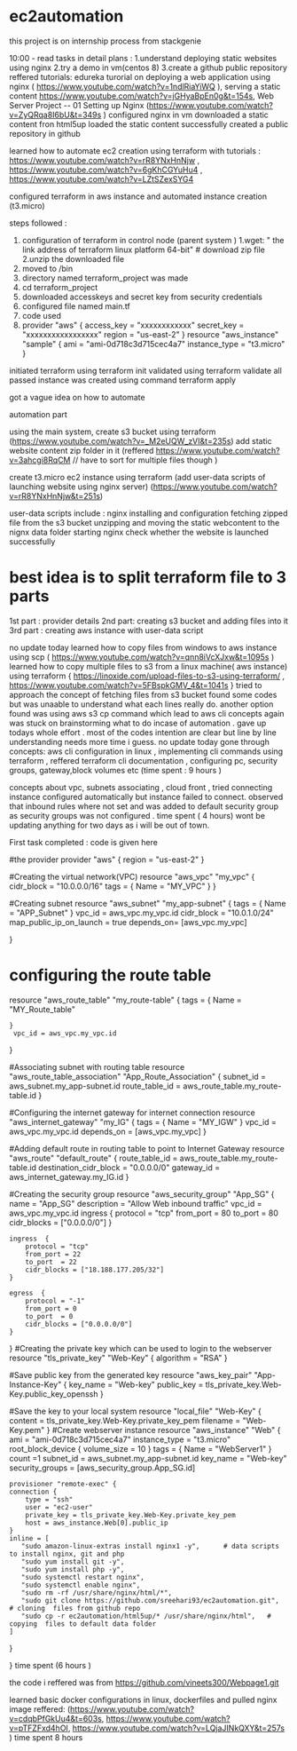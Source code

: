 # ec2automation
this project is on internship process from stackgenie

10:00 - read tasks in detail 
 plans : 1.understand deploying  static websites using nginx
         2.try a demo in vm(centos 8) 
         3.create a github public repository 
reffered tutorials: edureka turorial on deploying a web application using nginx  ( https://www.youtube.com/watch?v=1ndlRiaYiWQ ), serving a static content https://www.youtube.com/watch?v=jGHyaBpEn0g&t=154s, Web Server Project -- 01 Setting up Nginx (https://www.youtube.com/watch?v=ZyQRqa8I6bU&t=349s )
configured nginx in vm
downloaded a static content fron html5up 
loaded the static content successfully 
created a public repository in github 

learned how to automate ec2 creation using terraform with tutorials : https://www.youtube.com/watch?v=rR8YNxHnNjw  , https://www.youtube.com/watch?v=6gKhCGYuHu4 , 
https://www.youtube.com/watch?v=LZtSZexSYG4

configured terraform in aws instance and automated instance creation (t3.micro) 

steps followed :
1. configuration of terraform in control node (parent system )
  1.wget: " the link address of terraform  linux platform 64-bit"  #  download  zip file 
  2.unzip the downloaded file 
  3. moved to /bin
  4. directory named terraform_project was made 
  5. cd terraform_project 
  6. downloaded accesskeys and secret key from security credentials 
  7. configured  file named main.tf
  8. code used 
  9.  provider "aws" {
 access_key = "xxxxxxxxxxxx"
 secret_key = "xxxxxxxxxxxxxxxxx"
 region = "us-east-2"
}
resource "aws_instance" "sample" {
ami = "ami-0d718c3d715cec4a7"
instance_type = "t3.micro"
}

initiated terraform  using terraform init 
validated using terraform validate 
all passed 
instance was created using  command  terraform apply 


got a vague idea on how to automate 

automation part 
 
using the main system,
create s3 bucket using terraform (https://www.youtube.com/watch?v=_M2eUQW_zVI&t=235s)
add static website content zip folder in it (reffered https://www.youtube.com/watch?v=3ahcgi8RqCM // have to sort for multiple files though  ) 

create t3.micro ec2 instance  using terraform  (add user-data scripts of launching website using nginx server) (https://www.youtube.com/watch?v=rR8YNxHnNjw&t=251s)
 
user-data scripts include :
nginx installing and configuration 
fetching zipped file from the s3 bucket 
unzipping and moving the static webcontent to the nignx data folder 
starting nginx 
check whether the website is launched successfully  

# best idea is to split terraform file to 3 parts 
1st part : provider details 
2nd part: creating s3 bucket and adding files into it 
3rd part : creating aws instance with user-data script 

no update today 
learned how to copy files from windows to aws instance  using scp  ( https://www.youtube.com/watch?v=qnn8iVcXJxw&t=1095s )  
learned how to copy multiple files to s3  from a linux machine( aws instance)  using terraform  {  https://linoxide.com/upload-files-to-s3-using-terraform/  , https://www.youtube.com/watch?v=5FBspkGMV_4&t=1041s }
tried to approach the concept of fetching files from s3 bucket  found some codes but was unaable to understand what each lines really do. another option found was using aws s3 cp command which lead to  aws cli concepts again was stuck on brainstorming what to do incase of automation . gave up todays whole effort . most of the codes  intention are clear but line by line understanding needs more time i guess.
no update today 
gone through  concepts: aws cli configuration in linux , implementing cli commands using terraform , reffered terraform cli documentation , configuring pc, security groups, gateway,block volumes etc (time spent : 9 hours ) 

concepts about vpc, subnets associating , cloud front , tried connecting instance configured automatically but instance failed to connect. observed that inbound rules where not set and was added to default security group as security groups was not configured .  time spent ( 4 hours)
wont be updating anything for two days as i will be out of town.



First task completed : code is given here 


#the provider
provider "aws" {
    region = "us-east-2"
}

#Creating the  virtual network(VPC)
resource "aws_vpc" "my_vpc" {
    cidr_block = "10.0.0.0/16"
    tags = {
        Name = "MY_VPC"
    }
}

#Creating subnet
resource "aws_subnet" "my_app-subnet" {
    tags = {
        Name = "APP_Subnet"
    }
    vpc_id = aws_vpc.my_vpc.id
    cidr_block = "10.0.1.0/24"
    map_public_ip_on_launch = true
    depends_on= [aws_vpc.my_vpc]

}

# configuring the route table
resource "aws_route_table" "my_route-table" {
    tags = {
        Name = "MY_Route_table"

    }
     vpc_id = aws_vpc.my_vpc.id
}

#Associating subnet with routing table
resource "aws_route_table_association" "App_Route_Association" {
  subnet_id      = aws_subnet.my_app-subnet.id
  route_table_id = aws_route_table.my_route-table.id
}


#Configuring the internet gateway for internet connection
resource "aws_internet_gateway" "my_IG" {
    tags = {
        Name = "MY_IGW"
    }
     vpc_id = aws_vpc.my_vpc.id
     depends_on = [aws_vpc.my_vpc]
}

#Adding default route in routing table to point to Internet Gateway
resource "aws_route" "default_route" {
  route_table_id = aws_route_table.my_route-table.id
  destination_cidr_block = "0.0.0.0/0"
  gateway_id = aws_internet_gateway.my_IG.id
}

#Creating the  security group
resource "aws_security_group" "App_SG" {
    name = "App_SG"
    description = "Allow Web inbound traffic"
    vpc_id = aws_vpc.my_vpc.id
    ingress  {
        protocol = "tcp"
        from_port = 80
        to_port  = 80
        cidr_blocks = ["0.0.0.0/0"]
    }

    ingress  {
        protocol = "tcp"
        from_port = 22
        to_port  = 22
        cidr_blocks = ["18.188.177.205/32"]
    }

    egress  {
        protocol = "-1"
        from_port = 0
        to_port  = 0
        cidr_blocks = ["0.0.0.0/0"]
    }
}
#Creating the  private key which can be used to login to the webserver
resource "tls_private_key" "Web-Key" {
  algorithm = "RSA"
}

#Save public key  from the generated key
resource "aws_key_pair" "App-Instance-Key" {
  key_name   = "Web-key"
  public_key = tls_private_key.Web-Key.public_key_openssh
}

#Save the key to your local system
resource "local_file" "Web-Key" {
    content     = tls_private_key.Web-Key.private_key_pem
    filename = "Web-Key.pem"
}
#Create  webserver instance
resource "aws_instance" "Web" {
    ami = "ami-0d718c3d715cec4a7"
    instance_type = "t3.micro"
    root_block_device {
        volume_size = 10
    }
    tags = {
        Name = "WebServer1"
    }
    count =1
    subnet_id = aws_subnet.my_app-subnet.id
    key_name = "Web-key"
    security_groups = [aws_security_group.App_SG.id]

    provisioner "remote-exec" {
    connection {
        type = "ssh"
        user = "ec2-user"
        private_key = tls_private_key.Web-Key.private_key_pem
        host = aws_instance.Web[0].public_ip
    }
    inline = [
       "sudo amazon-linux-extras install nginx1 -y",      # data scripts to install nginx, git and php
       "sudo yum install git -y",
       "sudo yum install php -y",
       "sudo systemctl restart nginx",
       "sudo systemctl enable nginx",
       "sudo rm -rf /usr/share/nginx/html/*",
       "sudo git clone https://github.com/sreehari93/ec2automation.git",   # cloning  files from github repo
       "sudo cp -r ec2automation/html5up/* /usr/share/nginx/html",   # copying  files to default data folder 
    ]
  }

}
time spent (6 hours )

the code i reffered was from https://github.com/vineets300/Webpage1.git

learned basic docker configurations in linux, dockerfiles and pulled nginx image 
reffered: (https://www.youtube.com/watch?v=cdqbPfGkUu4&t=603s, https://www.youtube.com/watch?v=pTFZFxd4hOI, https://www.youtube.com/watch?v=LQjaJINkQXY&t=257s )
time spent 8 hours 
